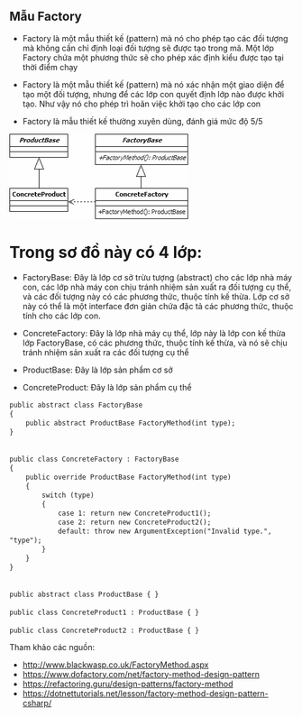 ﻿## Mẫu Factory

- Factory là một mẫu thiết kế (pattern) mà nó cho phép tạo các đối tượng mà không cần chỉ định loại đối tượng sẽ được tạo trong mã. 
Một lớp Factory chứa một phương thức sẽ cho phép xác định kiểu được tạo tại thời điểm chạy

- Factory là một mẫu thiết kế (pattern) mà nó xác nhận một giao diện để tạo một đối tượng, nhưng để các lớp con quyết định lớp nào được khởi tạo. 
Như vậy nó cho phép trì hoãn việc khởi tạo cho các lớp con

- Factory là mẫu thiết kế thường xuyên dùng, đánh giá mức độ 5/5

![UML Factory Pattern](images/FactoryMethod.png?raw=true "UML Factory Pattern")

# Trong sơ đồ này có 4 lớp:

- FactoryBase: Đây là lớp cơ sở trừu tượng (abstract) cho các lớp nhà máy con, các lớp nhà máy con chịu tránh nhiệm sản xuất ra đối tượng cụ thể, và các đối tượng này có các phương thức, thuộc tính kế thừa. 
Lớp cơ sở này có thể là một interface đơn giản chứa đặc tả các phương thức, thuộc tính cho các lớp con. 

- ConcreteFactory: Đây là lớp nhà máy cụ thể, lớp này là lớp con kế thừa lớp FactoryBase, có các phương thức, thuộc tính kế thừa, và nó sẽ chịu tránh nhiệm sản xuất ra các đối tượng cụ thể

- ProductBase: Đây là lớp sản phẩm cơ sở

- ConcreteProduct: Đây là lớp sản phẩm cụ thể
 

```
public abstract class FactoryBase
{
    public abstract ProductBase FactoryMethod(int type);
}
 
 
public class ConcreteFactory : FactoryBase
{
    public override ProductBase FactoryMethod(int type)
    {
        switch (type)
        {
            case 1: return new ConcreteProduct1();
            case 2: return new ConcreteProduct2();
            default: throw new ArgumentException("Invalid type.", "type");
        }
    }
}
 
 
public abstract class ProductBase { }
 
public class ConcreteProduct1 : ProductBase { }
 
public class ConcreteProduct2 : ProductBase { }
```


Tham khảo các nguồn:
- http://www.blackwasp.co.uk/FactoryMethod.aspx
- https://www.dofactory.com/net/factory-method-design-pattern
- https://refactoring.guru/design-patterns/factory-method
- https://dotnettutorials.net/lesson/factory-method-design-pattern-csharp/

